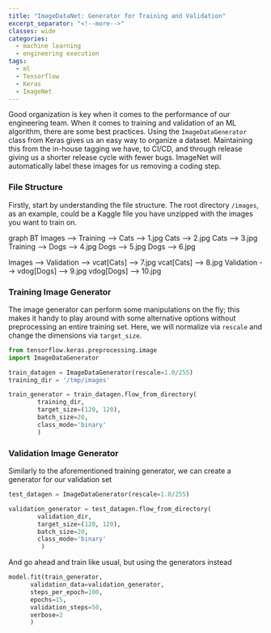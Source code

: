 ```yaml
---
title: "ImageDataNet: Generator for Training and Validation"
excerpt_separator: "<!--more-->"
classes: wide
categories:
  - machine learning
  - engineering execution
tags:
  - ml
  - Tensorflow
  - Keras
  - ImageNet
---
```


Good organization is key when it comes to the performance of our engineering team. When it comes to training and validation of an ML algorithm, there are some best practices. Using the `ImageDataGenerator` class from Keras gives us an easy way to organize a dataset. Maintaining this from the in-house tagging we have, to CI/CD, and through release giving us a shorter release cycle with fewer bugs. ImageNet will automatically label these images for us removing a coding step.

### File Structure
Firstly, start by understanding the file structure. The root directory `/images`, as an example, could be a Kaggle file you have unzipped with the images you want to train on.

<div class="mermaid">
graph BT
  Images --> Training --> Cats --> 1.jpg
  Cats --> 2.jpg
  Cats --> 3.jpg
  Training --> Dogs --> 4.jpg
  Dogs --> 5.jpg
  Dogs --> 6.jpg

  Images --> Validation --> vcat[Cats] --> 7.jpg
  vcat[Cats] --> 8.jpg
  Validation --> vdog[Dogs] --> 9.jpg
  vdog[Dogs] --> 10.jpg

</div>
<script async src="https://unpkg.com/mermaid@8.6.4/dist/mermaid.min.js"></script>

<!--more-->
### Training Image Generator
The image generator can perform some manipulations on the fly; this makes it handy to play around with some alternative options without preprocessing an entire training set. Here, we will normalize via `rescale` and change the dimensions via `target_size`.

```python
from tensorflow.keras.preprocessing.image
import ImageDataGenerator

train_datagen = ImageDataGenerator(rescale=1.0/255)
training_dir = '/tmp/images'

train_generator = train_datagen.flow_from_directory(
        training_dir,
        target_size=(120, 120),
        batch_size=20,
        class_mode='binary'
        )
```
### Validation Image Generator
Similarly to the aforementioned training generator, we can create a generator for our validation set

```python
test_datagen = ImageDataGenerator(rescale=1.0/255)

validation_generator = test_datagen.flow_from_directory(
        validation_dir,
        target_size=(120, 120),
        batch_size=20,
        class_mode='binary'
         )
```

And go ahead and train like usual, but using the generators instead

```python
model.fit(train_generator,
      validation_data=validation_generator,
      steps_per_epoch=100,
      epochs=15,
      validation_steps=50,
      verbose=2
      )
```